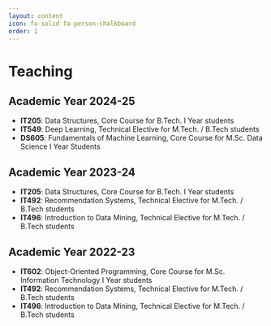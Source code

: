 ```yaml
---
layout: content
icon: fa-solid fa-person-chalkboard
order: 1
---
```




# Teaching

## Academic Year 2024-25
- **IT205**: Data Structures, Core Course for B.Tech. I Year students
- **IT549**: Deep Learning, Technical Elective for M.Tech. / B.Tech students
- **DS605**: Fundamentals of Machine Learning, Core Course for M.Sc. Data Science I Year Students

## Academic Year 2023-24
- **IT205**: Data Structures, Core Course for B.Tech. I Year students
- **IT492**: Recommendation Systems, Technical Elective for M.Tech. / B.Tech students
- **IT496**: Introduction to Data Mining, Technical Elective for M.Tech. / B.Tech students

## Academic Year 2022-23
- **IT602**: Object-Oriented Programming, Core Course for M.Sc. Information Technology I Year students
- **IT492**: Recommendation Systems, Technical Elective for M.Tech. / B.Tech students
- **IT496**: Introduction to Data Mining, Technical Elective for M.Tech. / B.Tech students
